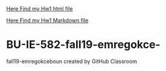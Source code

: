 [Here Find my Hw1 html file](IE582Hw1.html)

[Here Find my Hw1 Markdown file](IE582Hw1.rdm)


# BU-IE-582-fall19-emregokce-
fall19-emregokceboun created by GitHub Classroom

